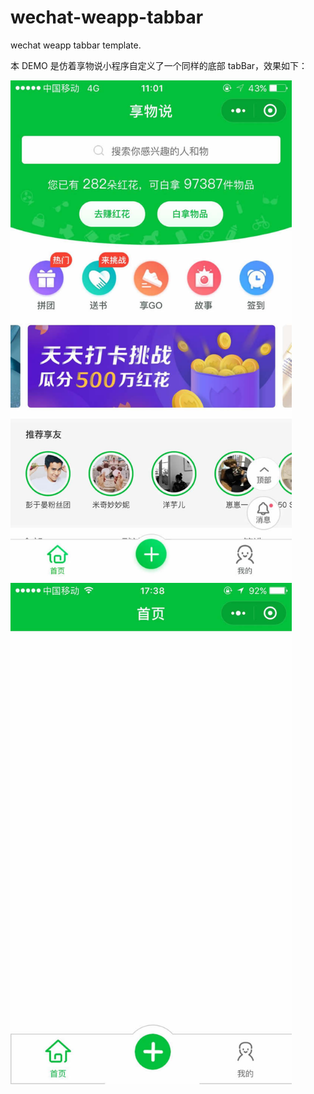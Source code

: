 # wechat-weapp-tabbar
wechat weapp tabbar template.

本 DEMO 是仿着享物说小程序自定义了一个同样的底部 tabBar，效果如下：

<img src="https://github.com/jayjun0805/wechat-weapp-tabbar/blob/master/demo/%E4%BA%AB%E7%89%A9%E8%AF%B4.jpg" width="450px"><img src="https://github.com/jayjun0805/wechat-weapp-tabbar/blob/master/demo/%E9%A6%96%E9%A1%B5.jpg" width="450px">
